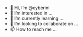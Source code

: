 - 👋 Hi, I’m @cyberini
- 👀 I’m interested in ...
- 🌱 I’m currently learning ...
- 💞️ I’m looking to collaborate on ...
- 📫 How to reach me ...

<!---
cyberini/cyberini is a ✨ special ✨ repository because its `README.md` (this file) appears on your GitHub profile.
You can click the Preview link to take a look at your changes.
--->
